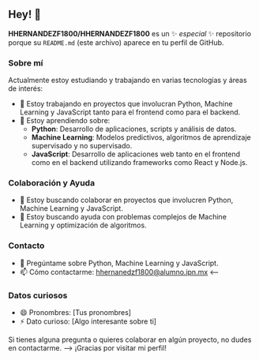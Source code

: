 ## Hey! 👋

**HHERNANDEZF1800/HHERNANDEZF1800** es un ✨ _especial_ ✨ repositorio porque su `README.md` (este archivo) aparece en tu perfil de GitHub.

### Sobre mí

Actualmente estoy estudiando y trabajando en varias tecnologías y áreas de interés:

- 🔭 Estoy trabajando en proyectos que involucran Python, Machine Learning y JavaScript tanto para el frontend como para el backend.
- 🌱 Estoy aprendiendo sobre:
  - **Python**: Desarrollo de aplicaciones, scripts y análisis de datos.
  - **Machine Learning**: Modelos predictivos, algoritmos de aprendizaje supervisado y no supervisado.
  - **JavaScript**: Desarrollo de aplicaciones web tanto en el frontend como en el backend utilizando frameworks como React y Node.js.

### Colaboración y Ayuda

- 👯 Estoy buscando colaborar en proyectos que involucren Python, Machine Learning y JavaScript.
- 🤔 Estoy buscando ayuda con problemas complejos de Machine Learning y optimización de algoritmos.

### Contacto

- 💬 Pregúntame sobre Python, Machine Learning y JavaScript.
- 📫 Cómo contactarme: hhernanedzf1800@alumno.ipn.mx
<--
### Datos curiosos

- 😄 Pronombres: [Tus pronombres]
- ⚡ Dato curioso: [Algo interesante sobre ti]

Si tienes alguna pregunta o quieres colaborar en algún proyecto, no dudes en contactarme.
-->
¡Gracias por visitar mi perfil! 
